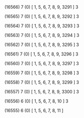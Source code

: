 (16566) 7 (0) [ 1, 5, 6, 7, 8, 9, 3291 ] 3 


(16565) 7 (0) [ 1, 5, 6, 7, 8, 9, 3292 ] 3 


(16564) 7 (0) [ 1, 5, 6, 7, 8, 9, 3293 ] 3 


(16563) 7 (0) [ 1, 5, 6, 7, 8, 9, 3294 ] 3 


(16562) 7 (0) [ 1, 5, 6, 7, 8, 9, 3295 ] 3 


(16561) 7 (0) [ 1, 5, 6, 7, 8, 9, 3296 ] 3 


(16560) 7 (0) [ 1, 5, 6, 7, 8, 9, 3297 ] 3 


(16559) 7 (0) [ 1, 5, 6, 7, 8, 9, 3298 ] 3 


(16558) 7 (0) [ 1, 5, 6, 7, 8, 9, 3299 ] 3 


(16557) 7 (0) [ 1, 5, 6, 7, 8, 9, 3300 ] 3 


(16556) 6 (0) [ 1, 5, 6, 7, 8, 10 ] 3 


(16555) 6 (0) [ 1, 5, 6, 7, 8, 11 ]  

